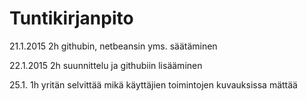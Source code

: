 # Tuntikirjanpito
21.1.2015 2h githubin, netbeansin yms. säätäminen

22.1.2015 2h suunnittelu ja githubiin lisääminen

25.1. 1h yritän selvittää mikä käyttäjien toimintojen kuvauksissa mättää


